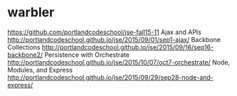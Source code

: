 # warbler

https://github.com/portlandcodeschool/jse-fall15-11
Ajax and APIs  http://portlandcodeschool.github.io/jse/2015/09/01/sep1-ajax/
Backbone Collections  http://portlandcodeschool.github.io/jse/2015/09/16/sep16-backbone2/
Persistence with Orchestrate  http://portlandcodeschool.github.io/jse/2015/10/07/oct7-orchestrate/
Node, Modules, and Express  http://portlandcodeschool.github.io/jse/2015/09/29/sep28-node-and-express/